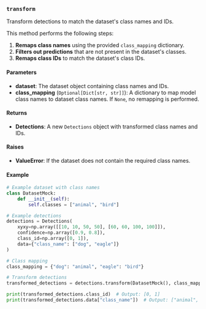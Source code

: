### `transform`

Transform detections to match the dataset's class names and IDs.

This method performs the following steps:

1. **Remaps class names** using the provided `class_mapping` dictionary.
2. **Filters out predictions** that are not present in the dataset's classes.
3. **Remaps class IDs** to match the dataset's class IDs.

#### Parameters

- **dataset**: The dataset object containing class names and IDs.
- **class_mapping** (`Optional[Dict[str, str]]`): A dictionary to map model class names to dataset class names. If `None`, no remapping is performed.

#### Returns

- **Detections**: A new `Detections` object with transformed class names and IDs.

#### Raises

- **ValueError**: If the dataset does not contain the required class names.

#### Example

```python
# Example dataset with class names
class DatasetMock:
    def __init__(self):
        self.classes = ["animal", "bird"]

# Example detections
detections = Detections(
    xyxy=np.array([[10, 10, 50, 50], [60, 60, 100, 100]]),
    confidence=np.array([0.9, 0.8]),
    class_id=np.array([0, 1]),
    data={"class_name": ["dog", "eagle"]}
)

# Class mapping
class_mapping = {"dog": "animal", "eagle": "bird"}

# Transform detections
transformed_detections = detections.transform(DatasetMock(), class_mapping)

print(transformed_detections.class_id)  # Output: [0, 1]
print(transformed_detections.data["class_name"])  # Output: ["animal", "bird"]
```
